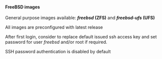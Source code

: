#### FreeBSD images

General purpose images available: ***freebsd* (ZFS)** and ***freebsd-ufs* (UFS)**

All images are preconfigured with latest release

After first login, consider to replace default issued ssh access key and set password for user *freebsd* and/or root if required.

SSH password authentication is disabled by default